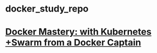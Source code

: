 # docker_study_repo

# [Docker Mastery: with Kubernetes +Swarm from a Docker Captain](https://www.udemy.com/course/docker-mastery/)